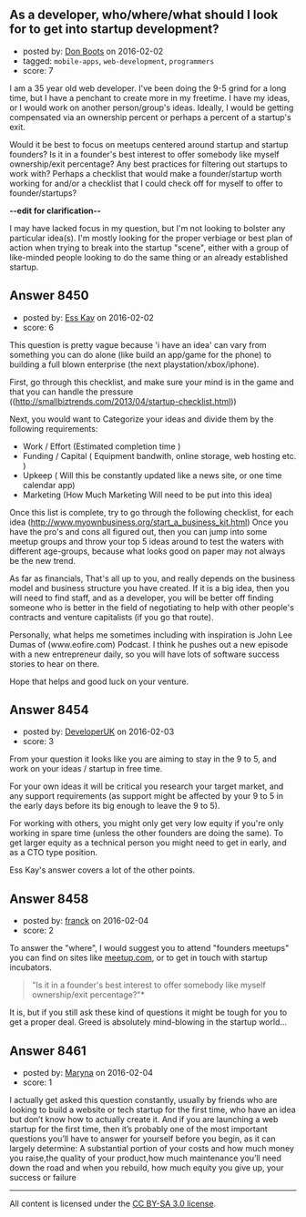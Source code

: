 ## As a developer, who/where/what should I look for to get into startup development?

- posted by: [Don Boots](https://stackexchange.com/users/192706/don-boots) on 2016-02-02
- tagged: `mobile-apps`, `web-development`, `programmers`
- score: 7

<p>I am a 35 year old web developer. I've been doing the 9-5 grind for a long time, but I have a penchant to create more in my freetime. I have my ideas, or I would work on another person/group's ideas. Ideally, I would be getting compensated via an ownership percent or perhaps a percent of a startup's exit.</p>

<p>Would it be best to focus on meetups centered around startup and startup founders? Is it in a founder's best interest to offer somebody like myself ownership/exit percentage? Any best practices for filtering out startups to work with? Perhaps a checklist that would make a founder/startup worth working for and/or a checklist that I could check off for myself to offer to founder/startups?</p>

<p><strong>--edit for clarification--</strong></p>

<p>I may have lacked focus in my question, but I'm not looking to bolster any particular idea(s). I'm mostly looking for the proper verbiage or best plan of action when trying to break into the startup "scene", either with a group of like-minded people looking to do the same thing or an already established startup.</p>



## Answer 8450

- posted by: [Ess Kay](https://stackexchange.com/users/2619138/ess-kay) on 2016-02-02
- score: 6

<p>This question is pretty vague because 'i have an idea' can vary from something you can do alone (like build an app/game for the phone) to building a full blown enterprise (the next playstation/xbox/iphone).</p>

<p>First, go through this checklist, and make sure your mind is in the game and that you can handle the pressure ((<a href="http://smallbiztrends.com/2013/04/startup-checklist.html">http://smallbiztrends.com/2013/04/startup-checklist.html</a>))</p>

<p>Next, you would want to Categorize your ideas and divide them by the following requirements:</p>

<ul>
<li>Work / Effort (Estimated completion time )</li>
<li>Funding / Capital ( Equipment bandwith, online storage, web hosting etc. )</li>
<li>Upkeep ( Will this be constantly updated like a news site, or one time calendar app)</li>
<li>Marketing (How Much Marketing Will need to be put into this idea)</li>
</ul>

<p>Once this list is complete, try to go through the following checklist, for each idea (<a href="http://www.myownbusiness.org/start_a_business_kit.html">http://www.myownbusiness.org/start_a_business_kit.html</a>)
Once you have the pro's and cons all figured out, then you can jump into some meetup groups and throw your top 5 ideas around to test the waters with different age-groups, because what looks good on paper may not always be the new trend.</p>

<p>As far as financials, That's all up to you, and really depends on the business model and business structure you have created. If it is a big idea, then you will need to find staff, and as a developer, you will be better off finding someone who is better in the field of negotiating to help with other people's contracts and venture capitalists (if you go that route).</p>

<p>Personally, what helps me sometimes including with inspiration is John Lee Dumas of (www.eofire.com) Podcast. I think he pushes out a new episode with a new entrepreneur daily, so you will have lots of software success stories to hear on there.</p>

<p>Hope that helps and good luck on your venture.</p>



## Answer 8454

- posted by: [DeveloperUK](https://stackexchange.com/users/7015503/developeruk) on 2016-02-03
- score: 3

<p>From your question it looks like you are aiming to stay in the 9 to 5, and work on your ideas / startup in free time.  </p>

<p>For your own ideas it will be critical you research your target market, and any support requirements (as support might be affected by your 9 to 5 in the early days before its big enough to leave the 9 to 5).</p>

<p>For working with others, you might only get very low equity if you're only working in spare time (unless the other founders are doing the same).  To get larger equity as a technical person you might need to get in early, and as a CTO type position.</p>

<p>Ess Kay's answer covers a lot of the other points.</p>



## Answer 8458

- posted by: [franck](https://stackexchange.com/users/2321339/franck) on 2016-02-04
- score: 2

<p>To answer the "where", I would suggest you to attend "founders meetups" you can find on sites like <a href="http://meetup.com/" rel="nofollow noreferrer">meetup.com</a>, or to get in touch with startup incubators.</p>

<blockquote>
  <p>"Is it in a founder's best interest to offer somebody like myself ownership/exit percentage?"*</p>
</blockquote>

<p>It is, but if you still ask these kind of questions it might be tough for you to get a proper deal. Greed is absolutely mind-blowing in the startup world...</p>



## Answer 8461

- posted by: [Maryna](https://stackexchange.com/users/7774001/maryna) on 2016-02-04
- score: 1

<p>I actually get asked this question constantly, usually by friends who are looking to build a website or tech startup for the first time, who have an idea but don’t know how to actually create it. And if you are launching a web startup for the first time, then it’s probably one of the most important questions you’ll have to answer for yourself before you begin, as it can largely determine:
A substantial portion of your costs and how much money you raise,the quality of your product,how much maintenance you’ll need down the road and when you rebuild, how much equity you give up, your success or failure</p>




---

All content is licensed under the [CC BY-SA 3.0 license](https://creativecommons.org/licenses/by-sa/3.0/).
